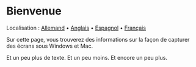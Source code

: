 # Bienvenue
Localisation : [Allemand](https://ewildingli.github.io/Global-Instructor-Guidelines/DE/) • [Anglais](https://ewildingli.github.io/Global-Instructor-Guidelines/) • [Espagnol](https://ewildingli.github.io/Global-Instructor-Guidelines/ES/) • [Français](https://ewildingli.github.io/Global-Instructor-Guidelines/FR/)

Sur cette page, vous trouverez des informations sur la façon de capturer des écrans sous Windows et Mac.

Et un peu plus de texte. Et un peu moins. Et encore un peu plus.